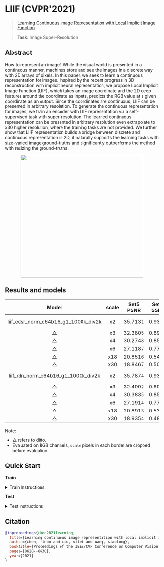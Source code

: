 # LIIF (CVPR'2021)

> [Learning Continuous Image Representation with Local Implicit Image Function](https://arxiv.org/abs/2012.09161)

> **Task**: Image Super-Resolution

<!-- [ALGORITHM] -->

## Abstract

<!-- [ABSTRACT] -->

How to represent an image? While the visual world is presented in a continuous manner, machines store and see the images in a discrete way with 2D arrays of pixels. In this paper, we seek to learn a continuous representation for images. Inspired by the recent progress in 3D reconstruction with implicit neural representation, we propose Local Implicit Image Function (LIIF), which takes an image coordinate and the 2D deep features around the coordinate as inputs, predicts the RGB value at a given coordinate as an output. Since the coordinates are continuous, LIIF can be presented in arbitrary resolution. To generate the continuous representation for images, we train an encoder with LIIF representation via a self-supervised task with super-resolution. The learned continuous representation can be presented in arbitrary resolution even extrapolate to x30 higher resolution, where the training tasks are not provided. We further show that LIIF representation builds a bridge between discrete and continuous representation in 2D, it naturally supports the learning tasks with size-varied image ground-truths and significantly outperforms the method with resizing the ground-truths.

<!-- [IMAGE] -->

<div align=center >
 <img src="https://user-images.githubusercontent.com/7676947/144032669-da59d683-9c4f-4598-a680-32770a369b74.png" width="400"/>
</div >

## Results and models

|                           Model                            | scale | Set5 PSNR | Set5 SSIM | Set14 PSNR | Set14 SSIM | DIV2K PSNR | DIV2K SSIM | Training Resources |                           Download                            |
| :--------------------------------------------------------: | :---: | :-------: | :-------: | :--------: | :--------: | :--------: | :--------: | :----------------: | :-----------------------------------------------------------: |
| [liif_edsr_norm_c64b16_g1_1000k_div2k](./liif-edsr-norm_c64b16_1xb16-1000k_div2k.py) |  x2   |  35.7131  |  0.9366   |  31.5579   |   0.8889   |  34.6647   |   0.9355   |    1 (TITAN Xp)    | [model](https://download.openmmlab.com/mmediting/restorers/liif/liif_edsr_norm_c64b16_g1_1000k_div2k_20210715-ab7ce3fc.pth) \| [log](https://download.openmmlab.com/mmediting/restorers/liif/liif_edsr_norm_c64b16_g1_1000k_div2k_20210715-ab7ce3fc.log.json) |
|                             △                              |  x3   |  32.3805  |  0.8915   |  28.4605   |   0.8039   |  30.9808   |   0.8724   |         △          |                               △                               |
|                             △                              |  x4   |  30.2748  |  0.8509   |  26.8415   |   0.7381   |  29.0245   |   0.8187   |         △          |                               △                               |
|                             △                              |  x6   |  27.1187  |  0.7774   |  24.7461   |   0.6444   |  26.7770   |   0.7425   |         △          |                               △                               |
|                             △                              |  x18  |  20.8516  |  0.5406   |  20.0096   |   0.4525   |  22.1987   |   0.5955   |         △          |                               △                               |
|                             △                              |  x30  |  18.8467  |  0.5010   |  18.1321   |   0.3963   |  20.5050   |   0.5577   |         △          |                               △                               |
| [liif_rdn_norm_c64b16_g1_1000k_div2k](./liif-rdn-norm_c64b16_1xb16-1000k_div2k.py) |  x2   |  35.7874  |  0.9366   |  31.6866   |   0.8896   |  34.7548   |   0.9356   |    1 (TITAN Xp)    | [model](https://download.openmmlab.com/mmediting/restorers/liif/liif_rdn_norm_c64b16_g1_1000k_div2k_20210717-22d6fdc8.pth) \| [log](https://download.openmmlab.com/mmediting/restorers/liif/liif_rdn_norm_c64b16_g1_1000k_div2k_20210717-22d6fdc8.log.json) |
|                             △                              |  x3   |  32.4992  |  0.8923   |  28.4905   |   0.8037   |  31.0744   |   0.8731   |         △          |                               △                               |
|                             △                              |  x4   |  30.3835  |  0.8513   |  26.8734   |   0.7373   |  29.1101   |   0.8197   |         △          |                               △                               |
|                             △                              |  x6   |  27.1914  |  0.7751   |  24.7824   |   0.6434   |  26.8693   |   0.7437   |         △          |                               △                               |
|                             △                              |  x18  |  20.8913  |  0.5329   |  20.1077   |   0.4537   |  22.2972   |   0.5950   |         △          |                               △                               |
|                             △                              |  x30  |  18.9354  |  0.4864   |  18.1448   |   0.3942   |  20.5663   |   0.5560   |         △          |                               △                               |

Note:

- △ refers to ditto.
- Evaluated on RGB channels,  `scale` pixels in each border are cropped before evaluation.

## Quick Start

**Train**

<details>
<summary>Train Instructions</summary>

You can use the following commands to train a model with cpu or single/multiple GPUs.

```shell
# cpu train
CUDA_VISIBLE_DEVICES=-1 python tools/train.py configs/liif/liif-edsr-norm_c64b16_1xb16-1000k_div2k.py

# single-gpu train
python tools/train.py configs/liif/liif-edsr-norm_c64b16_1xb16-1000k_div2k.py

# multi-gpu train
./tools/dist_train.sh configs/liif/liif-edsr-norm_c64b16_1xb16-1000k_div2k.py 8
```

For more details, you can refer to **Train a model** part in [train_test.md](/docs/en/user_guides/train_test.md#Train-a-model-in-MMEditing).

</details>

**Test**

<details>
<summary>Test Instructions</summary>

You can use the following commands to test a model with cpu or single/multiple GPUs.

```shell
# cpu test
CUDA_VISIBLE_DEVICES=-1 python tools/test.py configs/liif/liif-edsr-norm_c64b16_1xb16-1000k_div2k.py https://download.openmmlab.com/mmediting/restorers/liif/liif_edsr_norm_c64b16_g1_1000k_div2k_20210715-ab7ce3fc.pth

# single-gpu test
python tools/test.py configs/liif/liif-edsr-norm_c64b16_1xb16-1000k_div2k.py https://download.openmmlab.com/mmediting/restorers/liif/liif_edsr_norm_c64b16_g1_1000k_div2k_20210715-ab7ce3fc.pth

# multi-gpu test
./tools/dist_test.sh configs/liif/liif-edsr-norm_c64b16_1xb16-1000k_div2k.py https://download.openmmlab.com/mmediting/restorers/liif/liif_edsr_norm_c64b16_g1_1000k_div2k_20210715-ab7ce3fc.pth 8
```

For more details, you can refer to **Test a pre-trained model** part in [train_test.md](/docs/en/user_guides/train_test.md#Test-a-pre-trained-model-in-MMEditing).

</details>

## Citation

```bibtex
@inproceedings{chen2021learning,
  title={Learning continuous image representation with local implicit image function},
  author={Chen, Yinbo and Liu, Sifei and Wang, Xiaolong},
  booktitle={Proceedings of the IEEE/CVF Conference on Computer Vision and Pattern Recognition},
  pages={8628--8638},
  year={2021}
}
```
